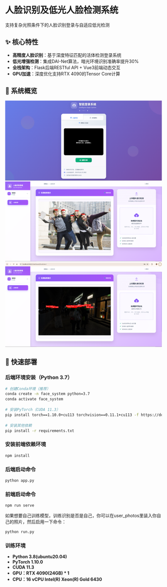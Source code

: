 # 人脸识别及低光人脸检测系统  
<p align="left">支持复杂光照条件下的人脸识别登录与自适应低光检测</p>  

## ✨ 核心特性  
- **高精度人脸识别**：基于深度特征匹配的活体检测登录系统  
- **低光增强检测**：集成DAI-Net算法，暗光环境识别准确率提升30%  
- **全栈架构**：Flask后端RESTful API + Vue3前端动态交互  
- **GPU加速**：深度优化支持RTX 4090的Tensor Core计算  
## 🎯 系统概览
![登录](demo.png)
![人脸检测](demo2.png)
![低光](demo3.png)
## 🚀 快速部署  
### 后端环境安装（Python 3.7）  
```bash
# 创建Conda环境（推荐）  
conda create -n face_system python=3.7  
conda activate face_system  

# 安装PyTorch（CUDA 11.3）  
pip install torch==1.10.0+cu113 torchvision==0.11.1+cu113 -f https://download.pytorch.org/whl/cu113/torch_stable.html  

# 安装其他依赖  
pip install -r requirements.txt  
```

### 安装前端依赖环境
```bash
npm install
```

### 后端启动命令
```bash
python app.py
```

### 前端启动命令
```bash
npm run serve
```

如果想要自己训练模型，训练识别是否是自己，你可以在user_photos里装入你自己的照片，然后启用一下命令：
```bash
python run.py
```

### 训练环境
- **Python  3.8(ubuntu20.04)**
- **PyTorch  1.10.0**
- **CUDA  11.3**
- **GPU：RTX 4090(24GB) * 1**
- **CPU：16 vCPU Intel(R) Xeon(R) Gold 6430**

